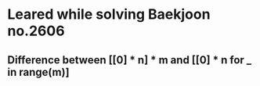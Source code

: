# Leared while solving Baekjoon no.2606
## Difference between \[\[0] * n] * m and \[\[0] * n for _ in range(m)]
